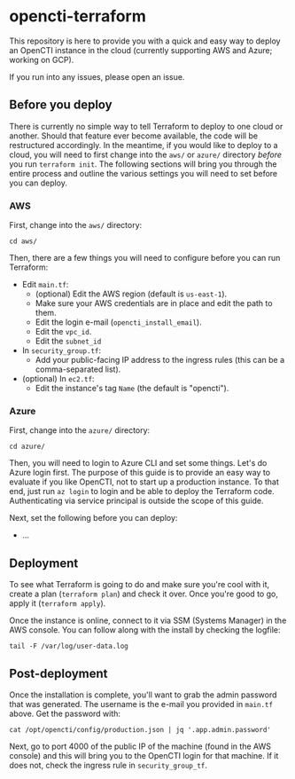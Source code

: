 # opencti-terraform
This repository is here to provide you with a quick and easy way to deploy an OpenCTI instance in the cloud (currently supporting AWS and Azure; working on GCP).

If you run into any issues, please open an issue.

## Before you deploy
There is currently no simple way to tell Terraform to deploy to one cloud or another. Should that feature ever become available, the code will be restructured accordingly. In the meantime, if you would like to deploy to a cloud, you will need to first change into the `aws/` or `azure/` directory _before_ you run `terraform init`. The following sections will bring you through the entire process and outline the various settings you will need to set before you can deploy.

### AWS
First, change into the `aws/` directory:
```
cd aws/
```

Then, there are a few things you will need to configure before you can run Terraform:
- Edit `main.tf`:
  - (optional) Edit the AWS region (default is `us-east-1`).
  - Make sure your AWS credentials are in place and edit the path to them.
  - Edit the login e-mail (`opencti_install_email`).
  - Edit the `vpc_id`.
  - Edit the `subnet_id`
- In `security_group.tf`:
  - Add your public-facing IP address to the ingress rules (this can be a comma-separated list).
- (optional) In `ec2.tf`:
  - Edit the instance's tag `Name` (the default is "opencti").

### Azure
First, change into the `azure/` directory:
```
cd azure/
```

Then, you will need to login to Azure CLI and set some things. Let's do Azure login first. The purpose of this guide is to provide an easy way to evaluate if you like OpenCTI, not to start up a production instance. To that end, just run `az login` to login and be able to deploy the Terraform code. Authenticating via service principal is outside the scope of this guide.

Next, set the following before you can deploy:
- ...

## Deployment
To see what Terraform is going to do and make sure you're cool with it, create a plan (`terraform plan`) and check it over. Once you're good to go, apply it (`terraform apply`).

Once the instance is online, connect to it via SSM (Systems Manager) in the AWS console. You can follow along with the install by checking the logfile:
```
tail -F /var/log/user-data.log
```

## Post-deployment
Once the installation is complete, you'll want to grab the admin password that was generated. The username is the e-mail you provided in `main.tf` above. Get the password with:
```
cat /opt/opencti/config/production.json | jq '.app.admin.password'
```

Next, go to port 4000 of the public IP of the machine (found in the AWS console) and this will bring you to the OpenCTI login for that machine. If it does not, check the ingress rule in `security_group_tf`.
